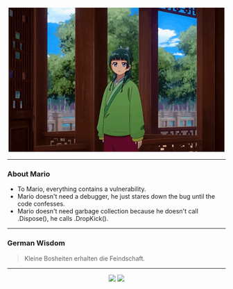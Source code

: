 <p align="center">
  <img src="assets/maomao.gif" />
</p>

---

### About Mario
- To Mario, everything contains a vulnerability.
- Mario doesn't need a debugger, he just stares down the bug until the code confesses.
- Mario doesn't need garbage collection because he doesn't call .Dispose(), he calls .DropKick().

---

### German Wisdom
> Kleine Bosheiten erhalten die Feindschaft.

---

<p align="center">
  <a>
    <img height="180em" src="https://github-readme-stats-eight-theta.vercel.app/api?username=Torfkopp&show_icons=true&theme=dark&include_all_commits=true&count_private=true"/>
  </a>
  <a href="https://github.com/Torfkopp?tab=repositories">
    <img height="180em" src="https://github-readme-stats-eight-theta.vercel.app/api/top-langs/?username=torfkopp&layout=compact&theme=dark&langs_count=8&hide=java"/>
  </a>
</p>
